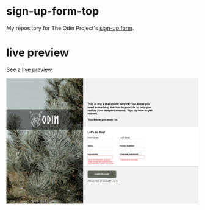 # sign-up-form-top

My repository for The Odin Project's [sign-up form](https://www.theodinproject.com/lessons/node-path-intermediate-html-and-css-sign-up-form).

# live preview

See a [live preview](https://jsmith-code.github.io/sign-up-form-top/).

![site preview](./img/site_preview.png)